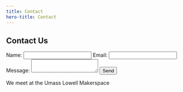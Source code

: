 ```yaml
---
title: Contact
hero-title: Contact
---
```


## Contact Us

<form action="https://formspree.io/frc_team_5962_captains@googlegroups.com" method="POST">
    <label for="name">Name: </label>
    <input type="text" name="name" id="name">
    <label for="email">Email: </label>
    <input type="email" name="email" id="email">
    <label for="msg">Message: </label>
    <textarea id="msg" name="msg"></textarea>
    <input type="submit" value="Send">
</form> 

We meet at the Umass Lowell Makerspace